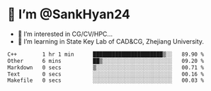 # 👋 I’m @SankHyan24

- 👀 I’m interested in CG/CV/HPC...
- 🌱 I’m learning in State Key Lab of CAD&CG, Zhejiang University.

<!---
SankHyan24/SankHyan24 is a ✨ special ✨ repository because its `README.md` (this file) appears on your GitHub profile.
You can click the Preview link to take a look at your changes.
--->
<!--START_SECTION:waka-->

```txt
C++        1 hr 1 min      ██████████████████████▒░░   89.90 %
Other      6 mins          ██▒░░░░░░░░░░░░░░░░░░░░░░   09.20 %
Markdown   0 secs          ▒░░░░░░░░░░░░░░░░░░░░░░░░   00.71 %
Text       0 secs          ░░░░░░░░░░░░░░░░░░░░░░░░░   00.16 %
Makefile   0 secs          ░░░░░░░░░░░░░░░░░░░░░░░░░   00.03 %
```

<!--END_SECTION:waka-->
